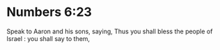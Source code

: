 # Numbers 6:23

Speak to Aaron and his sons, saying, Thus you shall bless the people of Israel : you shall say to them,
